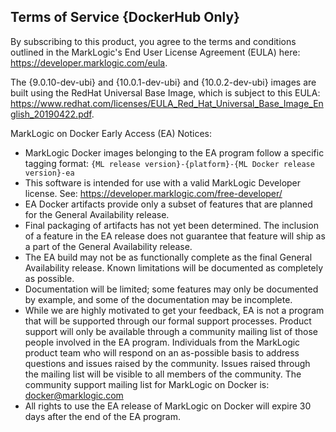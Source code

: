 ## Terms of Service {DockerHub Only}

By subscribing to this product, you agree to the terms and conditions outlined in the MarkLogic's End User License Agreement (EULA) here: https://developer.marklogic.com/eula.

The {9.0.10-dev-ubi} and {10.0.1-dev-ubi} and {10.0.2-dev-ubi} images are built using the RedHat Universal Base Image, which is subject to this EULA: https://www.redhat.com/licenses/EULA_Red_Hat_Universal_Base_Image_English_20190422.pdf.

MarkLogic on Docker Early Access (EA) Notices:

- MarkLogic Docker images belonging to the EA program follow a specific tagging format: `{ML release version}-{platform}-{ML Docker release version}-ea`
- This software is intended for use with a valid MarkLogic Developer license. See: https://developer.marklogic.com/free-developer/
- EA Docker artifacts provide only a subset of features that are planned for the General Availability release.
- Final packaging of artifacts has not yet been determined. The inclusion of a feature in the EA release does not guarantee that feature will ship as a part of the General Availability release.
- The EA build may not be as functionally complete as the final General Availability release. Known limitations will be documented as completely as possible.
- Documentation will be limited; some features may only be documented by example, and some of the documentation may be incomplete.
- While we are highly motivated to get your feedback, EA is not a program that will be supported through our formal support processes. Product support will only be available through a community mailing list of those people involved in the EA program. Individuals from the MarkLogic product team who will respond on an as-possible basis to address questions and issues raised by the community. Issues raised through the mailing list will be visible to all members of the community. The community support mailing list for MarkLogic on Docker is: docker@marklogic.com
- All rights to use the EA release of MarkLogic on Docker will expire 30 days after the end of the EA program.
